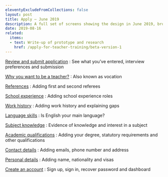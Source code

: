 ```yaml
---
eleventyExcludeFromCollections: false
layout: post
title: Apply – June 2019
description: A full set of screens showing the design in June 2019, broken down by section.
date: 2019-08-16
related:
  items:
  - text: Write-up of prototype and research
    href: /apply-for-teacher-training/beta-version-1
---
```

[Review and submit application](review-and-submit)
: See what you’ve entered, interview preferences and submission

[Why you want to be a teacher?](vocation)
: Also known as vocation

[References](references)
: Adding first and second referees

[School experience](school-experience)
: Adding school experience roles

[Work history](work-history)
: Adding work history and explaining gaps

[Language skills](language-skills)
: Is English your main language?

[Subject knowledge](subject-knowledge)
: Evidence of knowledge and interest in a subject

[Academic qualifications](academic-qualifications)
: Adding your degree, statutory requirements and other qualifications

[Contact details](contact-details)
: Adding emails, phone number and address

[Personal details](personal-details)
: Adding name, nationality and visas

[Create an account](create-account)
: Sign up, sign in, recover password and dashboard
